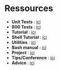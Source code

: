 # Ressources

- **Unit Tests** : [ici](https://docs.google.com/spreadsheets/d/1Wt26w8nPAoJ-xKwN2scdwfnp0QVq_D1XC9eNv0iPLDA/edit?usp=sharing)
- **800 Tests** : [ici](https://docs.google.com/spreadsheets/d/1BPW7k81LJPhGv2fbi35NIIoOC_mGZXQQJDnV0SjulFs/edit?gid=0#gid=0)
- **Tutorial** : [ici](https://m4nnb3ll.medium.com/minishell-building-a-mini-bash-a-42-project-b55a10598218)
- **Shell Tutorial** : [ici](https://www.cs.purdue.edu/homes/grr/SystemsProgrammingBook/Book/Chapter5-WritingYourOwnShell.pdf)
- **Utilities** : [ici](https://pubs.opengroup.org/onlinepubs/9699919799/utilities/V3_chap02.html)
- **Bash manual** : [ici](https://www.gnu.org/savannah-checkouts/gnu/bash/manual/bash.html)
- **Project** : [ici](https://github.com/Tablerase/42_Projects/tree/main/Projects/MiniShell)
- **Tips/Conference** : [ici](https://www.youtube.com/live/8tbaCbtdjeg)
- **Advice** : [ici](https://medium.com/@mostafa.omrane/mes-conseils-si-je-devais-recommencer-minishell-a9783c51ba1b)
